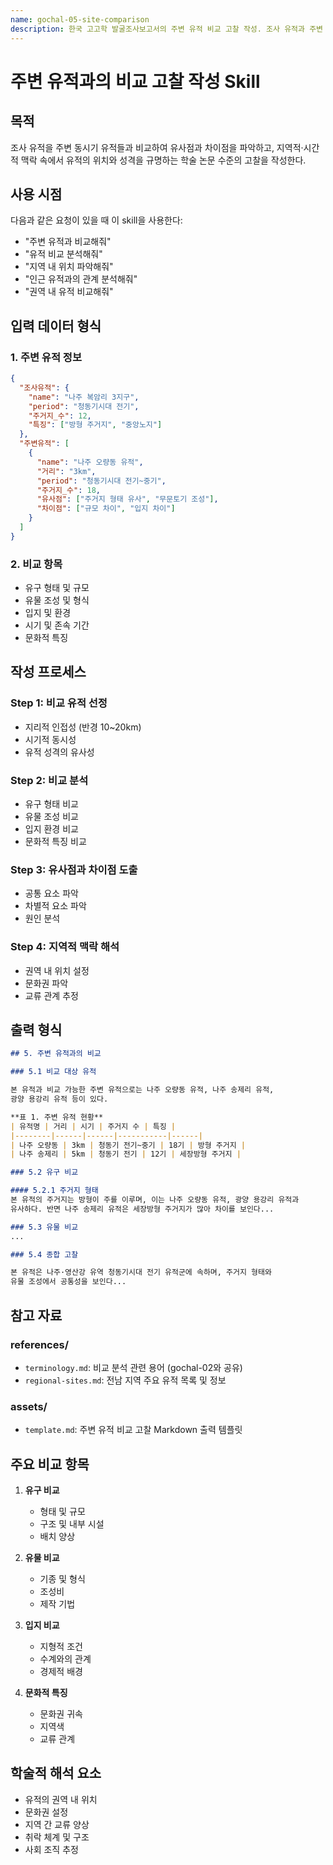 ```yaml
---
name: gochal-05-site-comparison
description: 한국 고고학 발굴조사보고서의 주변 유적 비교 고찰 작성. 조사 유적과 주변 유적들을 유구 형태, 유물 조성, 시기, 문화적 특징 등 다양한 측면에서 비교 분석하여 학술적 고찰을 생성. 지역적·시간적 맥락 파악. 사용자가 "주변 유적 비교", "유적 비교 분석", "지역 내 위치"를 요청할 때 사용.
---
```


# 주변 유적과의 비교 고찰 작성 Skill

## 목적

조사 유적을 주변 동시기 유적들과 비교하여 유사점과 차이점을 파악하고, 지역적·시간적 맥락 속에서 유적의 위치와 성격을 규명하는 학술 논문 수준의 고찰을 작성한다.

## 사용 시점

다음과 같은 요청이 있을 때 이 skill을 사용한다:

- "주변 유적과 비교해줘"
- "유적 비교 분석해줘"
- "지역 내 위치 파악해줘"
- "인근 유적과의 관계 분석해줘"
- "권역 내 유적 비교해줘"

## 입력 데이터 형식

### 1. 주변 유적 정보
```json
{
  "조사유적": {
    "name": "나주 복암리 3지구",
    "period": "청동기시대 전기",
    "주거지_수": 12,
    "특징": ["방형 주거지", "중앙노지"]
  },
  "주변유적": [
    {
      "name": "나주 오량동 유적",
      "거리": "3km",
      "period": "청동기시대 전기~중기",
      "주거지_수": 18,
      "유사점": ["주거지 형태 유사", "무문토기 조성"],
      "차이점": ["규모 차이", "입지 차이"]
    }
  ]
}
```

### 2. 비교 항목
- 유구 형태 및 규모
- 유물 조성 및 형식
- 입지 및 환경
- 시기 및 존속 기간
- 문화적 특징

## 작성 프로세스

### Step 1: 비교 유적 선정
- 지리적 인접성 (반경 10~20km)
- 시기적 동시성
- 유적 성격의 유사성

### Step 2: 비교 분석
- 유구 형태 비교
- 유물 조성 비교
- 입지 환경 비교
- 문화적 특징 비교

### Step 3: 유사점과 차이점 도출
- 공통 요소 파악
- 차별적 요소 파악
- 원인 분석

### Step 4: 지역적 맥락 해석
- 권역 내 위치 설정
- 문화권 파악
- 교류 관계 추정

## 출력 형식

```markdown
## 5. 주변 유적과의 비교

### 5.1 비교 대상 유적

본 유적과 비교 가능한 주변 유적으로는 나주 오량동 유적, 나주 송제리 유적, 
광양 용강리 유적 등이 있다.

**표 1. 주변 유적 현황**
| 유적명 | 거리 | 시기 | 주거지 수 | 특징 |
|--------|------|------|-----------|------|
| 나주 오량동 | 3km | 청동기 전기~중기 | 18기 | 방형 주거지 |
| 나주 송제리 | 5km | 청동기 전기 | 12기 | 세장방형 주거지 |

### 5.2 유구 비교

#### 5.2.1 주거지 형태
본 유적의 주거지는 방형이 주를 이루며, 이는 나주 오량동 유적, 광양 용강리 유적과 
유사하다. 반면 나주 송제리 유적은 세장방형 주거지가 많아 차이를 보인다...

### 5.3 유물 비교
...

### 5.4 종합 고찰

본 유적은 나주·영산강 유역 청동기시대 전기 유적군에 속하며, 주거지 형태와 
유물 조성에서 공통성을 보인다...
```

## 참고 자료

### references/
- `terminology.md`: 비교 분석 관련 용어 (gochal-02와 공유)
- `regional-sites.md`: 전남 지역 주요 유적 목록 및 정보

### assets/
- `template.md`: 주변 유적 비교 고찰 Markdown 출력 템플릿

## 주요 비교 항목

1. **유구 비교**
   - 형태 및 규모
   - 구조 및 내부 시설
   - 배치 양상
   
2. **유물 비교**
   - 기종 및 형식
   - 조성비
   - 제작 기법

3. **입지 비교**
   - 지형적 조건
   - 수계와의 관계
   - 경제적 배경

4. **문화적 특징**
   - 문화권 귀속
   - 지역색
   - 교류 관계

## 학술적 해석 요소

- 유적의 권역 내 위치
- 문화권 설정
- 지역 간 교류 양상
- 취락 체계 및 구조
- 사회 조직 추정
